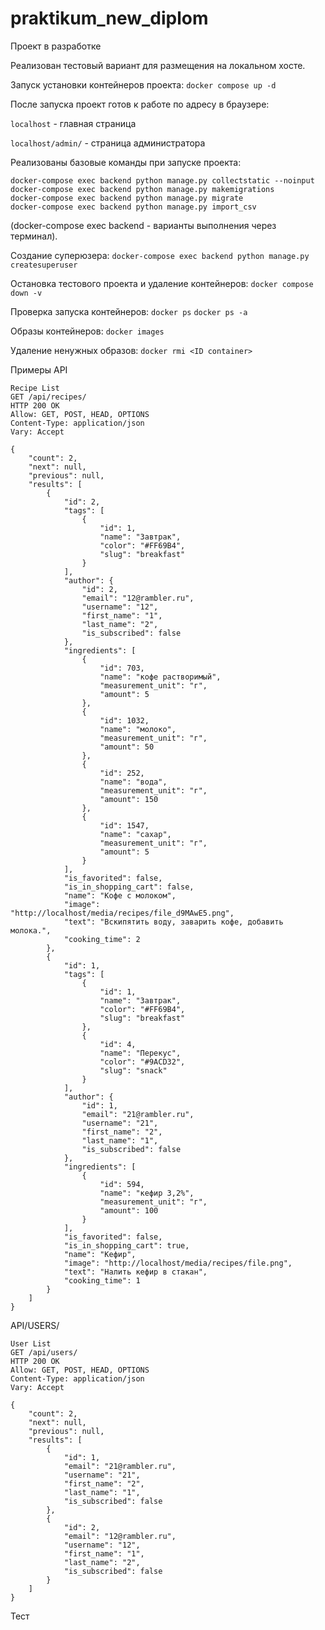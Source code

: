 # praktikum_new_diplom
Проект в разработке

Реализован тестовый вариант для размещения на локальном хосте.

Запуск установки контейнеров проекта:
```docker compose up -d```

После запуска проект готов к работе по адресу в браузере:

`localhost`                  - главная страница

`localhost/admin/`            - страница администратора



Реализованы базовые команды при запуске проекта:
```
docker-compose exec backend python manage.py collectstatic --noinput
docker-compose exec backend python manage.py makemigrations
docker-compose exec backend python manage.py migrate
docker-compose exec backend python manage.py import_csv
```

(docker-compose exec backend - варианты выполнения через терминал).

Создание суперюзера:
```docker-compose exec backend python manage.py createsuperuser```

Остановка тестового проекта и удаление контейнеров:
```docker compose down -v```

Проверка запуска контейнеров:
```docker ps```
```docker ps -a```

Образы контейнеров:
```docker images```

Удаление ненужных образов:
```docker rmi <ID container>```

Примеры API

```
Recipe List
GET /api/recipes/
HTTP 200 OK
Allow: GET, POST, HEAD, OPTIONS
Content-Type: application/json
Vary: Accept

{
    "count": 2,
    "next": null,
    "previous": null,
    "results": [
        {
            "id": 2,
            "tags": [
                {
                    "id": 1,
                    "name": "Завтрак",
                    "color": "#FF69B4",
                    "slug": "breakfast"
                }
            ],
            "author": {
                "id": 2,
                "email": "12@rambler.ru",
                "username": "12",
                "first_name": "1",
                "last_name": "2",
                "is_subscribed": false
            },
            "ingredients": [
                {
                    "id": 703,
                    "name": "кофе растворимый",
                    "measurement_unit": "г",
                    "amount": 5
                },
                {
                    "id": 1032,
                    "name": "молоко",
                    "measurement_unit": "г",
                    "amount": 50
                },
                {
                    "id": 252,
                    "name": "вода",
                    "measurement_unit": "г",
                    "amount": 150
                },
                {
                    "id": 1547,
                    "name": "сахар",
                    "measurement_unit": "г",
                    "amount": 5
                }
            ],
            "is_favorited": false,
            "is_in_shopping_cart": false,
            "name": "Кофе с молоком",
            "image": "http://localhost/media/recipes/file_d9MAwE5.png",
            "text": "Вскипятить воду, заварить кофе, добавить молока.",
            "cooking_time": 2
        },
        {
            "id": 1,
            "tags": [
                {
                    "id": 1,
                    "name": "Завтрак",
                    "color": "#FF69B4",
                    "slug": "breakfast"
                },
                {
                    "id": 4,
                    "name": "Перекус",
                    "color": "#9ACD32",
                    "slug": "snack"
                }
            ],
            "author": {
                "id": 1,
                "email": "21@rambler.ru",
                "username": "21",
                "first_name": "2",
                "last_name": "1",
                "is_subscribed": false
            },
            "ingredients": [
                {
                    "id": 594,
                    "name": "кефир 3,2%",
                    "measurement_unit": "г",
                    "amount": 100
                }
            ],
            "is_favorited": false,
            "is_in_shopping_cart": true,
            "name": "Кефир",
            "image": "http://localhost/media/recipes/file.png",
            "text": "Налить кефир в стакан",
            "cooking_time": 1
        }
    ]
}
```
API/USERS/

```
User List
GET /api/users/
HTTP 200 OK
Allow: GET, POST, HEAD, OPTIONS
Content-Type: application/json
Vary: Accept

{
    "count": 2,
    "next": null,
    "previous": null,
    "results": [
        {
            "id": 1,
            "email": "21@rambler.ru",
            "username": "21",
            "first_name": "2",
            "last_name": "1",
            "is_subscribed": false
        },
        {
            "id": 2,
            "email": "12@rambler.ru",
            "username": "12",
            "first_name": "1",
            "last_name": "2",
            "is_subscribed": false
        }
    ]
}
```
Тест